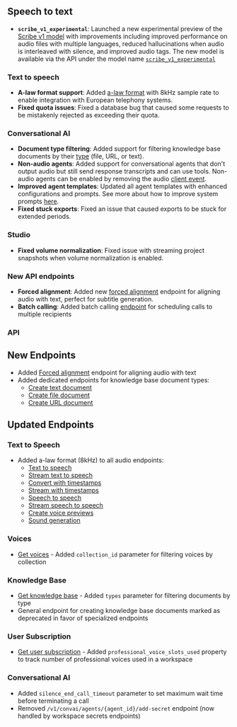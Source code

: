 ## Speech to text

- **`scribe_v1_experimental`**: Launched a new experimental preview of the [Scribe v1 model](/docs/capabilities/speech-to-text) with improvements including improved performance on audio files with multiple languages, reduced hallucinations when audio is interleaved with silence, and improved audio tags. The new model is available via the API under the model name [`scribe_v1_experimental`](/docs/api-reference/speech-to-text/convert#request.body.model_id)

### Text to speech

- **A-law format support**: Added [a-law format](/docs/api-reference/text-to-speech/convert#request.query.output_format) with 8kHz sample rate to enable integration with European telephony systems.
- **Fixed quota issues**: Fixed a database bug that caused some requests to be mistakenly rejected as exceeding their quota.

### Conversational AI

- **Document type filtering**: Added support for filtering knowledge base documents by their [type](/docs/api-reference/knowledge-base/get-knowledge-base-list#request.query.types) (file, URL, or text).
- **Non-audio agents**: Added support for conversational agents that don't output audio but still send response transcripts and can use tools. Non-audio agents can be enabled by removing the audio [client event](/docs/conversational-ai/customization/events/client-events).
- **Improved agent templates**: Updated all agent templates with enhanced configurations and prompts. See more about how to improve system prompts [here](/docs/conversational-ai/best-practices/prompting-guide).
- **Fixed stuck exports**: Fixed an issue that caused exports to be stuck for extended periods.

### Studio

- **Fixed volume normalization**: Fixed issue with streaming project snapshots when volume normalization is enabled.

### New API endpoints

- **Forced alignment**: Added new [forced alignment](/docs/api-reference/forced-alignment) endpoint for aligning audio with text, perfect for subtitle generation.
- **Batch calling**: Added batch calling [endpoint](/docs/conversational-ai/api-reference/batch-calling/create) for scheduling calls to multiple recipients

### API

<Accordion title="View API changes">

## New Endpoints

- Added [Forced alignment](/docs/api-reference/forced-alignment) endpoint for aligning audio with text
- Added dedicated endpoints for knowledge base document types:
  - [Create text document](/docs/api-reference/knowledge-base/create-from-text)
  - [Create file document](/docs/api-reference/knowledge-base/create-from-file)
  - [Create URL document](/docs/api-reference/knowledge-base/create-from-url)

## Updated Endpoints

### Text to Speech

- Added a-law format (8kHz) to all audio endpoints:
  - [Text to speech](/docs/api-reference/text-to-speech/convert)
  - [Stream text to speech](/docs/api-reference/text-to-speech/convert-as-stream)
  - [Convert with timestamps](/docs/api-reference/text-to-speech/convert-with-timestamps)
  - [Stream with timestamps](/docs/api-reference/text-to-speech/stream-with-timestamps)
  - [Speech to speech](/docs/api-reference/speech-to-speech)
  - [Stream speech to speech](/docs/api-reference/speech-to-speech/stream)
  - [Create voice previews](/docs/api-reference/text-to-voice/create-previews)
  - [Sound generation](/docs/api-reference/sound-generation)

### Voices

- [Get voices](/docs/api-reference/voices/search) - Added `collection_id` parameter for filtering voices by collection

### Knowledge Base

- [Get knowledge base](/docs/api-reference/knowledge-base/get-knowledge-base-list) - Added `types` parameter for filtering documents by type
- General endpoint for creating knowledge base documents marked as deprecated in favor of specialized endpoints

### User Subscription

- [Get user subscription](/docs/api-reference/user/subscription/get) - Added `professional_voice_slots_used` property to track number of professional voices used in a workspace

### Conversational AI

- Added `silence_end_call_timeout` parameter to set maximum wait time before terminating a call
- Removed `/v1/convai/agents/{agent_id}/add-secret` endpoint (now handled by workspace secrets endpoints)

</Accordion>
